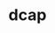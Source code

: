 ---
title: "dcap"
layout: cache
categories: [package, develop]
meta: {"versions": ["2.47.14"], "compilers": ["gcc@=11.4.0"], "oss": ["ubuntu22.04"], "platforms": ["linux"], "targets": ["x86_64_v3"], "stacks": ["hep", "root"], "num_specs": 6, "num_specs_by_stack": {"root": 6, "hep": 6}}
spec_details: [{"hash": "prxx452cp4qu3fbmtvzs4qlisi6fdzho", "compiler": "gcc@=11.4.0", "versions": ["2.47.14"], "os": "ubuntu22.04", "platform": "linux", "target": "x86_64_v3", "variants": ["build_system=autotools", "+plugins"], "stacks": ["root", "hep"], "size": "-", "tarball": "https://binaries.spack.io/develop/build_cache/linux-ubuntu22.04-x86_64_v3/gcc-11.4.0/dcap-2.47.14/linux-ubuntu22.04-x86_64_v3-gcc-11.4.0-dcap-2.47.14-prxx452cp4qu3fbmtvzs4qlisi6fdzho.spack"}, {"hash": "l6ybppr6yxqkamsdh4n5pwzxve5c4haz", "compiler": "gcc@=11.4.0", "versions": ["2.47.14"], "os": "ubuntu22.04", "platform": "linux", "target": "x86_64_v3", "variants": ["build_system=autotools", "+plugins"], "stacks": ["root", "hep"], "size": "-", "tarball": "https://binaries.spack.io/develop/build_cache/linux-ubuntu22.04-x86_64_v3/gcc-11.4.0/dcap-2.47.14/linux-ubuntu22.04-x86_64_v3-gcc-11.4.0-dcap-2.47.14-l6ybppr6yxqkamsdh4n5pwzxve5c4haz.spack"}, {"hash": "qhtgogldqpfnaffymy5vntwagy5nhzev", "compiler": "gcc@=11.4.0", "versions": ["2.47.14"], "os": "ubuntu22.04", "platform": "linux", "target": "x86_64_v3", "variants": ["build_system=autotools", "+plugins"], "stacks": ["root", "hep"], "size": "-", "tarball": "https://binaries.spack.io/develop/build_cache/linux-ubuntu22.04-x86_64_v3/gcc-11.4.0/dcap-2.47.14/linux-ubuntu22.04-x86_64_v3-gcc-11.4.0-dcap-2.47.14-qhtgogldqpfnaffymy5vntwagy5nhzev.spack"}, {"hash": "5iui5ms3wvkbbxjfrsmupcqk6igremvh", "compiler": "gcc@=11.4.0", "versions": ["2.47.14"], "os": "ubuntu22.04", "platform": "linux", "target": "x86_64_v3", "variants": ["build_system=autotools", "+plugins"], "stacks": ["root", "hep"], "size": "-", "tarball": "https://binaries.spack.io/develop/build_cache/linux-ubuntu22.04-x86_64_v3/gcc-11.4.0/dcap-2.47.14/linux-ubuntu22.04-x86_64_v3-gcc-11.4.0-dcap-2.47.14-5iui5ms3wvkbbxjfrsmupcqk6igremvh.spack"}, {"hash": "sfjar25fqewomda3xerhb46axhggth7b", "compiler": "gcc@=11.4.0", "versions": ["2.47.14"], "os": "ubuntu22.04", "platform": "linux", "target": "x86_64_v3", "variants": ["build_system=autotools", "+plugins"], "stacks": ["root", "hep"], "size": "-", "tarball": "https://binaries.spack.io/develop/build_cache/linux-ubuntu22.04-x86_64_v3/gcc-11.4.0/dcap-2.47.14/linux-ubuntu22.04-x86_64_v3-gcc-11.4.0-dcap-2.47.14-sfjar25fqewomda3xerhb46axhggth7b.spack"}, {"hash": "nlm6iiyvsws4xlv4rozqc4q7cpqdlged", "compiler": "gcc@=11.4.0", "versions": ["2.47.14"], "os": "ubuntu22.04", "platform": "linux", "target": "x86_64_v3", "variants": ["build_system=autotools", "+plugins"], "stacks": ["root", "hep"], "size": "-", "tarball": "https://binaries.spack.io/develop/build_cache/linux-ubuntu22.04-x86_64_v3/gcc-11.4.0/dcap-2.47.14/linux-ubuntu22.04-x86_64_v3-gcc-11.4.0-dcap-2.47.14-nlm6iiyvsws4xlv4rozqc4q7cpqdlged.spack"}]
---